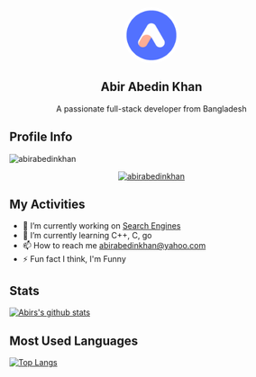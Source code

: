 <p align="center">
 <img width="100px" style="border-radius: 50%;" src="https://raw.githubusercontent.com/abirabedinkhan/abirabedinkhan/main/bg.png" align="center" alt="GitHub Readme Stats" />
 <h2 align="center">Abir Abedin Khan</h2>
 <p align="center">A passionate full-stack developer from Bangladesh</p>
</p>

## Profile Info
<p align="left"> <img src="https://komarev.com/ghpvc/?username=abirabedinkhan&label=Profile%20views&color=0e75b6&style=flat" alt="abirabedinkhan" /> </p>

<p align="center"> <a href="https://github.com/ryo-ma/github-profile-trophy"><img src="https://github-profile-trophy.vercel.app/?username=abirabedinkhan&theme=onedark" alt="abirabedinkhan" /></a> </p>

## My Activities
- 🔭 I’m currently working on [Search Engines](https://searchbd.net/)
- 🌱 I’m currently learning C++, C, go
- 📫 How to reach me [abirabedinkhan@yahoo.com](mailto:abirabedinkhan@yahoo.com)
- ⚡ Fun fact I think, I'm Funny

## Stats
[![Abirs's github stats](https://github-readme-stats.vercel.app/api?username=abirabedinkhan&show_icons=true&theme=radical)](https://youtube.com/c/AbirAbedinKhan)

## Most Used Languages
[![Top Langs](https://github-readme-stats.vercel.app/api/top-langs/?username=abirabedinkhan&layout=compact&theme=radical)](https://youtube.com/c/AbirAbedinKhan)
